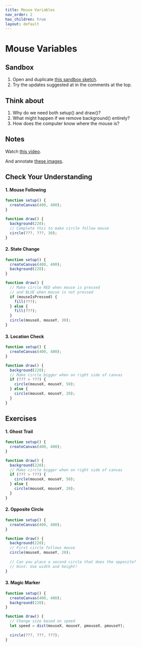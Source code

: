 ```yaml
---
title: Mouse Variables
nav_order: 2
has_children: true
layout: default
---
```


# Mouse Variables

## Sandbox

1. Open and duplicate [this sandbox sketch](https://editor.p5js.org/woodstock-cs/sketches/0B_2WK4j8/).
2. Try the updates suggested at in the comments at the top.


## Think about
1. Why do we need both setup() and draw()?
2. What might happen if we remove background() entirely?
3. How does the computer know where the mouse is?

## Notes
Watch [this video](https://www.youtube.com/watch?v=7A5tKW9HGoM).

And annotate [these images](https://docs.google.com/document/d/1cSMQSWUJLECcQgc9xebWgl_oi982MgJ8RRtBLH9hloM/edit?tab=t.0).

## Check Your Understanding

#### 1. Mouse Following
```javascript
function setup() {
  createCanvas(400, 400);
}

function draw() {
  background(220);
  // Complete this to make circle follow mouse
  circle(???, ???, 30);
}
```

#### 2. State Change
```javascript
function setup() {
  createCanvas(400, 400);
  background(220);
}

function draw() {
  // Make circle RED when mouse is pressed
  // and BLUE when mouse is not pressed
  if (mouseIsPressed) {
    fill(???);
  } else {
    fill(???);
  }
  circle(mouseX, mouseY, 30);
}
```

#### 3. Location Check
```javascript
function setup() {
  createCanvas(400, 400);
}

function draw() {
  background(220);
  // Make circle bigger when on right side of canvas
  if (??? > ???) {
    circle(mouseX, mouseY, 50);
  } else {
    circle(mouseX, mouseY, 20);
  }
}
```

## Exercises

#### 1. Ghost Trail
```javascript
function setup() {
  createCanvas(400, 400);
}

function draw() {
  background(220);
  // Make circle bigger when on right side of canvas
  if (??? > ???) {
    circle(mouseX, mouseY, 50);
  } else {
    circle(mouseX, mouseY, 20);
  }
}
```

#### 2. Opposite Circle
```javascript
function setup() {
  createCanvas(400, 400);
}

function draw() {
  background(220);
  // First circle follows mouse
  circle(mouseX, mouseY, 20);
  
  // Can you place a second circle that does the opposite?
  // Hint: Use width and height!
}
```

#### 3. Magic Marker
```javascript
function setup() {
  createCanvas(400, 400);
  background(220);
}

function draw() {
  // Change size based on speed
  let speed = dist(mouseX, mouseY, pmouseX, pmouseY);
  
  circle(???, ???, ???);
}
```

